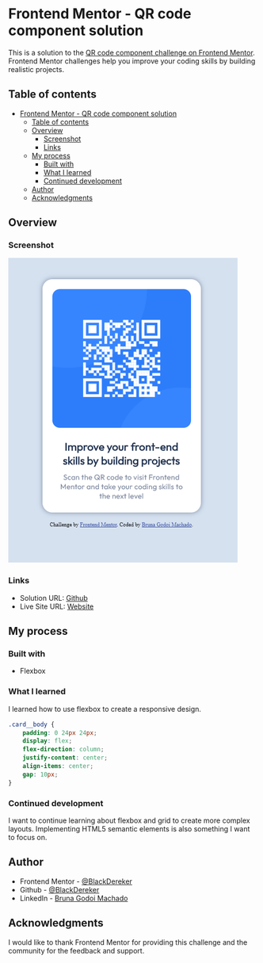 # Frontend Mentor - QR code component solution

This is a solution to the [QR code component challenge on Frontend Mentor](https://www.frontendmentor.io/challenges/qr-code-component-iux_sIO_H). Frontend Mentor challenges help you improve your coding skills by building realistic projects. 

## Table of contents

- [Frontend Mentor - QR code component solution](#frontend-mentor---qr-code-component-solution)
  - [Table of contents](#table-of-contents)
  - [Overview](#overview)
    - [Screenshot](#screenshot)
    - [Links](#links)
  - [My process](#my-process)
    - [Built with](#built-with)
    - [What I learned](#what-i-learned)
    - [Continued development](#continued-development)
  - [Author](#author)
  - [Acknowledgments](#acknowledgments)

## Overview

### Screenshot

![](./screenshot.png)

### Links

- Solution URL: [Github](https://github.com/BlackDereker/qr-code-component)
- Live Site URL: [Website](https://blackdereker.github.io/qr-code-component/)

## My process

### Built with
- Flexbox

### What I learned

I learned how to use flexbox to create a responsive design.

```css
.card__body {
    padding: 0 24px 24px;
    display: flex;
    flex-direction: column;
    justify-content: center;
    align-items: center;
    gap: 10px;
}
```

### Continued development

I want to continue learning about flexbox and grid to create more complex layouts. Implementing HTML5 semantic elements is also something I want to focus on.

## Author

- Frontend Mentor - [@BlackDereker](https://www.frontendmentor.io/profile/BlackDereker)
- Github - [@BlackDereker](https://github.com/BlackDereker)
- LinkedIn - [Bruna Godoi Machado](https://www.linkedin.com/in/brunagodoimachado/)

## Acknowledgments

I would like to thank Frontend Mentor for providing this challenge and the community for the feedback and support.
